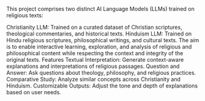 This project comprises two distinct AI Language Models (LLMs) trained on religious texts:

Christianity LLM: Trained on a curated dataset of Christian scriptures, theological commentaries, and historical texts.
Hinduism LLM: Trained on Hindu religious scriptures, philosophical writings, and cultural texts.
The aim is to enable interactive learning, exploration, and analysis of religious and philosophical content while respecting the context and integrity of the original texts.
Features
Textual Interpretation: Generate context-aware explanations and interpretations of religious passages.
Question and Answer: Ask questions about theology, philosophy, and religious practices.
Comparative Study: Analyze similar concepts across Christianity and Hinduism.
Customizable Outputs: Adjust the tone and depth of explanations based on user needs.
